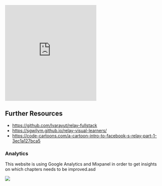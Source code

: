 <iframe height="315" src="https://www.youtube.com/embed/xM3zKqCv_74" frameborder="0" allowfullscreen></iframe>

<!-- __INJECT_SHARING__ -->

## Further Resources

* https://github.com/lvarayut/relay-fullstack
* https://sgwilym.github.io/relay-visual-learners/
* https://code-cartoons.com/a-cartoon-intro-to-facebook-s-relay-part-1-3ec1a127bca5

### Analytics

This website is using Google Analytics and Mixpanel in order to get insights on which chapters needs to be improved.asd

![](https://cdn.mxpnl.com/site_media/images/partner/badge_blue.png)
